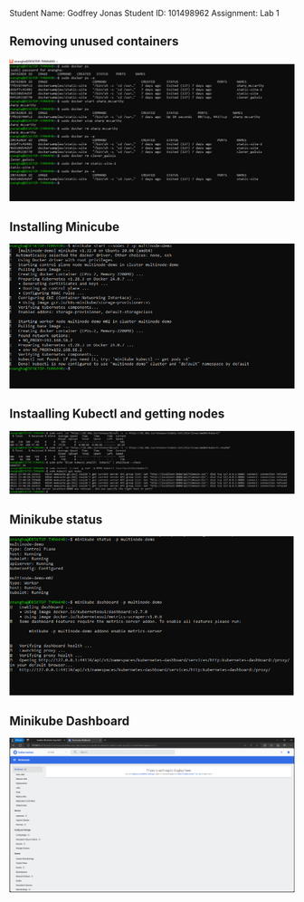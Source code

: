 Student Name: Godfrey Jonas
Student ID: 101498962
Assignment: Lab 1

## Removing unused containers
![Alt text](1.png)

## Installing Minicube
![Alt text](2.png)

## Instaalling Kubectl and getting nodes
![Alt text](3.png)

## Minikube status
![Alt text](4.png)

## Minikube Dashboard
![Alt text](Dashboard.png)